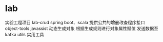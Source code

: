 # lab
实验工程项目
	lab-crud
		spring boot、scala
		提供公共的增删改查程序接口
	object-tools
		javassist
		动态生成对象
		根据生成规则进行对象属性赋值
		发送数据至kafka
	utils
		实用工具
